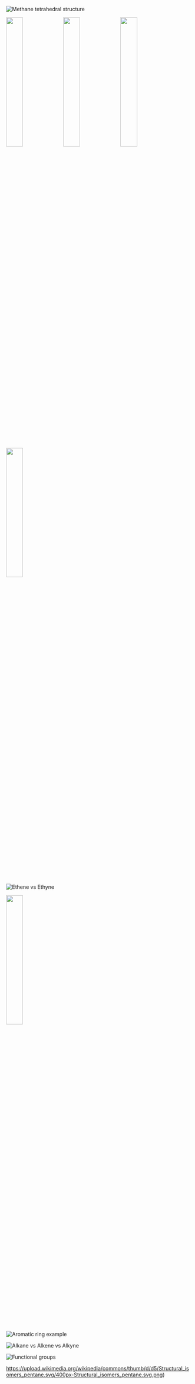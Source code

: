 ![Methane tetrahedral structure](https://upload.wikimedia.org/wikipedia/commons/thumb/b/b2/Methane-2D-flat.png)

 <img src="https://upload.wikimedia.org/wikipedia/commons/2/2e/Carbon-monoxide-3D-balls.png" width="30%"/>

  <img src="https://upload.wikimedia.org/wikipedia/commons/b/b2/Methane-2D-flat-small.png" width="30%"/>


  <img src="https://upload.wikimedia.org/wikipedia/commons/thumb/4/41/N-Alkanes_General_Formula_V2.svg/2560px-N-Alkanes_General_Formula_V2.svg.png" width="30%"/>

  <img src="https://upload.wikimedia.org/wikipedia/commons/thumb/e/e9/Ethene_structural.svg/1088px-Ethene_structural.svg.png" width="30%"/>

![Ethene vs Ethyne]()

 <img src="https://upload.wikimedia.org/wikipedia/commons/thumb/6/63/Benzene_Structural_diagram.svg/250px-Benzene_Structural_diagram.svg.png" width="30%"/>


![Aromatic ring example](https://upload.wikimedia.org/wikipedia/commons/thumb/5/5a/Benzene_structure.svg/250px-Benzene_structure.svg.png)


![Alkane vs Alkene vs Alkyne](https://upload.wikimedia.org/wikipedia/commons/thumb/f/f7/Hydrocarbon_classification.png/400px-Hydrocarbon_classification.png)

![Functional groups](https://upload.wikimedia.org/wikipedia/commons/thumb/5/5c/Organic_functional_groups.svg/400px-Organic_functional_groups.svg.png)

https://upload.wikimedia.org/wikipedia/commons/thumb/d/d5/Structural_isomers_pentane.svg/400px-Structural_isomers_pentane.svg.png)